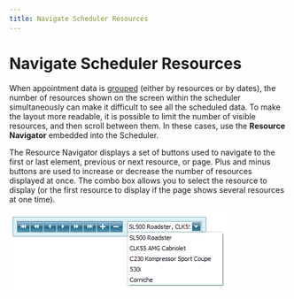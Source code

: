 ```yaml
---
title: Navigate Scheduler Resources
---
```

# Navigate Scheduler Resources
When appointment data is [grouped](../../../../interface-elements-for-web/articles/scheduler/layout-customization/scheduler-grouping.md) (either by resources or by dates), the number of resources shown on the screen within the scheduler simultaneously can make it difficult to see all the scheduled data. To make the layout more readable, it is possible to limit the number of visible resources, and then scroll between them. In these cases, use the **Resource Navigator** embedded into the Scheduler.

The Resource Navigator displays a set of buttons used to navigate to the first or last element, previous or next resource, or page. Plus and minus buttons are used to increase or decrease the number of resources displayed at once. The combo box allows you to select the resource to display (or the first resource to display if the page shows several resources at one time).

![VisualElements_ResourceNavigator](../../../images/Img6723.png)